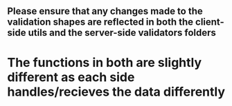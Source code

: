 ## Please ensure that any changes made to the validation shapes are reflected in both the client-side utils and the server-side validators folders

# The functions in both are slightly different as each side handles/recieves the data differently